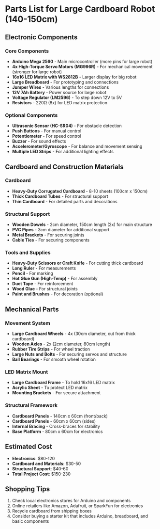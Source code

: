 # Parts List for Large Cardboard Robot (140-150cm)

## Electronic Components

### Core Components
- **Arduino Mega 2560** - Main microcontroller (more pins for large robot)
- **4x High-Torque Servo Motors (MG996R)** - For mechanical movement (stronger for large robot)
- **16x16 LED Matrix with WS2812B** - Larger display for big robot
- **Large Breadboard** - For prototyping and connections
- **Jumper Wires** - Various lengths for connections
- **12V 7Ah Battery** - Power source for large robot
- **Voltage Regulator (LM2596)** - To step down 12V to 5V
- **Resistors** - 220Ω (8x) for LED matrix protection

### Optional Components
- **Ultrasonic Sensor (HC-SR04)** - For obstacle detection
- **Push Buttons** - For manual control
- **Potentiometer** - For speed control
- **Buzzer** - For sound effects
- **Accelerometer/Gyroscope** - For balance and movement sensing
- **Multiple LED Strips** - For additional lighting effects

## Cardboard and Construction Materials

### Cardboard
- **Heavy-Duty Corrugated Cardboard** - 8-10 sheets (100cm x 150cm)
- **Thick Cardboard Tubes** - For structural support
- **Thin Cardboard** - For detailed parts and decorations

### Structural Support
- **Wooden Dowels** - 2cm diameter, 150cm length (2x) for main structure
- **PVC Pipes** - 3cm diameter for additional support
- **Metal Brackets** - For securing joints
- **Cable Ties** - For securing components

### Tools and Supplies
- **Heavy-Duty Scissors or Craft Knife** - For cutting thick cardboard
- **Long Ruler** - For measurements
- **Pencil** - For marking
- **Hot Glue Gun (High-Temp)** - For assembly
- **Duct Tape** - For reinforcement
- **Wood Glue** - For structural joints
- **Paint and Brushes** - For decoration (optional)

## Mechanical Parts

### Movement System
- **Large Cardboard Wheels** - 4x (30cm diameter, cut from thick cardboard)
- **Wooden Axles** - 2x (2cm diameter, 80cm length)
- **Rubber Tire Strips** - For wheel traction
- **Large Nuts and Bolts** - For securing servos and structure
- **Ball Bearings** - For smooth wheel rotation

### LED Matrix Mount
- **Large Cardboard Frame** - To hold 16x16 LED matrix
- **Acrylic Sheet** - To protect LED matrix
- **Mounting Brackets** - For secure attachment

### Structural Framework
- **Cardboard Panels** - 140cm x 60cm (front/back)
- **Cardboard Panels** - 60cm x 60cm (sides)
- **Internal Bracing** - Cross-braces for stability
- **Base Platform** - 80cm x 60cm for electronics

## Estimated Cost
- **Electronics**: $80-120
- **Cardboard and Materials**: $30-50
- **Structural Support**: $40-60
- **Total Project Cost**: $150-230

## Shopping Tips
1. Check local electronics stores for Arduino and components
2. Online retailers like Amazon, Adafruit, or SparkFun for electronics
3. Recycle cardboard from shipping boxes
4. Consider buying a starter kit that includes Arduino, breadboard, and basic components
